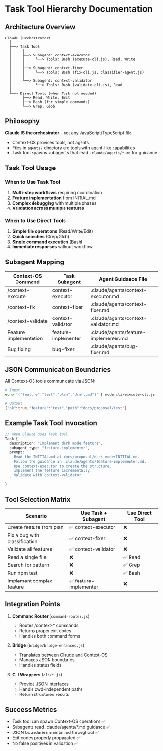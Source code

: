 # Task Tool Hierarchy Documentation

## Architecture Overview

```
Claude (Orchestrator)
  │
  ├──> Task Tool
  │     │
  │     ├──> Subagent: context-executor
  │     │     └──> Tools: Bash (execute-cli.js), Read, Write
  │     │
  │     ├──> Subagent: context-fixer
  │     │     └──> Tools: Bash (fix-cli.js, classifier-agent.js)
  │     │
  │     └──> Subagent: context-validator
  │           └──> Tools: Bash (validate-cli.js), Read
  │
  └──> Direct Tools (when Task not needed)
        ├──> Read, Write, Edit
        ├──> Bash (for simple commands)
        └──> Grep, Glob
```

## Philosophy

**Claude IS the orchestrator** - not any JavaScript/TypeScript file.
- Context-OS provides tools, not agents
- Files in `agents/` directory are tools with agent-like capabilities
- Task tool spawns subagents that read `.claude/agents/*.md` for guidance

## Task Tool Usage

### When to Use Task Tool

1. **Multi-step workflows** requiring coordination
2. **Feature implementation** from INITIAL.md
3. **Complex debugging** with multiple phases
4. **Validation across multiple features**

### When to Use Direct Tools

1. **Simple file operations** (Read/Write/Edit)
2. **Quick searches** (Grep/Glob)
3. **Single command execution** (Bash)
4. **Immediate responses** without workflow

## Subagent Mapping

| Context-OS Command | Task Subagent | Agent Guidance File |
|-------------------|---------------|--------------------|
| /context-execute | context-executor | .claude/agents/context-executor.md |
| /context-fix | context-fixer | .claude/agents/context-fixer.md |
| /context-validate | context-validator | .claude/agents/context-validator.md |
| Feature implementation | feature-implementer | .claude/agents/feature-implementer.md |
| Bug fixing | bug-fixer | .claude/agents/bug-fixer.md |

## JSON Communication Boundaries

All Context-OS tools communicate via JSON:

```bash
# Input
echo '{"feature":"test","plan":"draft.md"}' | node cli/execute-cli.js

# Output
{"ok":true,"feature":"test","path":"docs/proposal/test"}
```

## Example Task Tool Invocation

```typescript
// When Claude uses Task tool
Task {
  description: "Implement dark mode feature",
  subagent_type: "feature-implementer",
  prompt: `
    Read the INITIAL.md at docs/proposal/dark_mode/INITIAL.md.
    Follow the guidance in .claude/agents/feature-implementer.md.
    Use context-executor to create the structure.
    Implement the feature incrementally.
    Validate with context-validator.
  `
}
```

## Tool Selection Matrix

| Scenario | Use Task + Subagent | Use Direct Tool |
|----------|--------------------|-----------------|
| Create feature from plan | ✅ context-executor | ❌ |
| Fix a bug with classification | ✅ context-fixer | ❌ |
| Validate all features | ✅ context-validator | ❌ |
| Read a single file | ❌ | ✅ Read |
| Search for pattern | ❌ | ✅ Grep |
| Run npm test | ❌ | ✅ Bash |
| Implement complex feature | ✅ feature-implementer | ❌ |

## Integration Points

1. **Command Router** (`command-router.js`)
   - Routes /context-* commands
   - Returns proper exit codes
   - Handles both command forms

2. **Bridge** (`bridge/bridge-enhanced.js`)
   - Translates between Claude and Context-OS
   - Manages JSON boundaries
   - Handles status fields

3. **CLI Wrappers** (`cli/*.js`)
   - Provide JSON interfaces
   - Handle cwd-independent paths
   - Return structured results

## Success Metrics

- Task tool can spawn Context-OS operations ✅
- Subagents read .claude/agents/*.md guidance ✅
- JSON boundaries maintained throughout ✅
- Exit codes properly propagated ✅
- No false positives in validation ✅